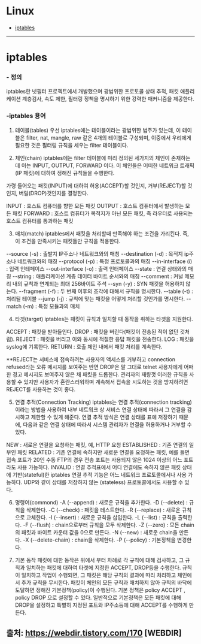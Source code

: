 # Linux
- [iptables](https://github.com/seeminglyjs/Coding_Theory/edit/main/iptables/#iptables)
---
# iptables

###    - 정의
     
  iptables란 넷필터 프로젝트에서 개발했으며 광범위한 프로토콜 상태 추적, 패킷 애플리케이션 계층검사, 속도 제한, 
  필터링 정책을 명시하기 위한 강력한 매커니즘을 제공한다.


###   -iptables 용어

  1) 테이블(tables)
  우선 iptables에는 테이블이라는 광범위한 범주가 있는데, 이 테이블은 filter, nat, mangle, raw 같은 4개의 테이블로 구성되며, 
  이중에서 우리에게 필요한 것은 필터링 규칙을 세우는 filter 테이블이다.

  2) 체인(chain)
  iptables에는 filter 테이블에 미리 정의된 세가지의 체인이 존재하는데 이는 INPUT, OUTPUT, FORWARD 이다. 
  이 체인들은 어떠한 네트워크 트래픽(IP 패킷)에 대하여 정해진 규칙들을 수행한다.

  가령 들어오는 패킷(INPUT)에 대하여 허용(ACCEPT)할 것인지, 거부(REJECT)할 것인지, 버릴(DROP)것인지를 결정한다.

  INPUT : 호스트 컴퓨터를 향한 모든 패킷
  OUTPUT : 호스트 컴퓨터에서 발생하는 모든 패킷
  FORWARD : 호스트 컴퓨터가 목적지가 아닌 모든 패킷, 즉 라우터로 사용되는 호스트 컴퓨터를 통과하는 패킷
  
  3) 매치(match)
  iptables에서 패킷을 처리할때 만족해야 하는 조건을 가리킨다. 즉, 이 조건을 만족시키는 패킷들만 규칙을 적용한다.

  --source (-s) : 출발지 IP주소나 네트워크와의 매칭
  --destination (-d) : 목적지 ip주소나 네트워크와의 매칭
  --protocol (-p) : 특정 프로토콜과의 매칭
  --in-interface (i) : 입력 인테페이스
  --out-interface (-o) : 출력 인터페이스
  --state : 연결 상태와의 매칭
  --string : 애플리케이션 계층 데이터 바이트 순서와의 매칭
  --comment : 커널 메모리 내의 규칙과 연계되는 최대 256바이트 주석
  --syn (-y) : SYN 패킷을 허용하지 않는다.
  --fragment (-f) : 두 번째 이후의 조각에 대해서 규칙을 명시한다.
  --table (-t) : 처리될 테이블
  --jump (-j) : 규칙에 맞는 패킷을 어떻게 처리할 것인가를 명시한다.
  --match (-m) : 특정 모듈과의 매치
  
  4) 타겟(target)
  iptables는 패킷이 규칙과 일치할 때 동작을 취하는 타겟을 지원한다.

  ACCEPT : 패킷을 받아들인다.
  DROP : 패킷을 버린다(패킷이 전송된 적이 없던 것처럼).
  REJECT : 패킷을 버리고 이와 동시에 적절한 응답 패킷을 전송한다.
  LOG : 패킷을 syslog에 기록한다.
  RETURN : 호출 체인 내에서 패킷 처리를 계속한다.
  
  **REJECT는 서비스에 접속하려는 사용자의 액세스를 거부하고 connection refused라는 오류 메시지를 보여주는 반면 
  DROP은 말 그대로 telnet 사용자에게 어떠한 경고 메시지도 보여주지 않은 채 패킷을 드롭한다. 
  관리자의 재량껏 이러한 규칙을 사용할 수 있지만 사용자가 혼란스러워하며 계속해서 접속을 시도하는 것을 방지하려면 REJECT를 사용하는 것이 좋다.

  5) 연결 추적(Connection Tracking)
  iptables는 연결 추적(connection tracking)이라는 방법을 사용하여 내부 네트워크 상 서비스 연결 상태에 따라서 그 연결을 감시하고 제한할 수 있게 해준다. 
  연결 추적 방식은 연결 상태를 표에 저장하기 때문에, 다음과 같은 연결 상태에 따라서 시스템 관리자가 연결을 허용하거나 거부할 수 있다.

  NEW : 새로운 연결을 요청하는 패킷, 예, HTTP 요청
  ESTABLISHED : 기존 연결의 일부인 패킷
  RELATED : 기존 연결에 속하지만 새로운 연결을 요청하는 패킷, 예를 들면 접속 포트가 20인 수동 FTP의 경우 전송 포트는 사용되지 않은 1024 이상의 어느 포트라도 사용 가능하다.
  INVALID : 연결 추적표에서 어디 연결에도 속하지 않은 패킷
  상태에 기반(stateful)한 iptables 연결 추적 기능은 어느 네트워크 프로토콜에서나 사용 가능하다. UDP와 같이 상태를 저장하지 않는 (stateless) 프로토콜에서도 사용할 수 있다.

  6) 명령어(commond)
  -A (--append) : 새로운 규칙을 추가한다.
  -D (--delete) : 규칙을 삭제한다.
  -C (--check) : 패킷을 테스트한다.
  -R (--replace) : 새로운 규칙으로 교체한다.
  -I (--insert) : 새로운 규칙을 삽입한다.
  -L (--list) : 규칙을 출력한다.
  -F (--flush) : chain으로부터 규칙을 모두 삭제한다.
  -Z (--zero) : 모든 chain의 패킷과 바이트 카운터 값을 0으로 만든다.
  -N (--new) : 새로운 chain을 만든다.
  -X (--delete-chain) : chain을 삭제한다.
  -P (--policy) : 기본정책을 변경한다.
  
  7) 기본 동작
  패킷에 대한 동작은 위에서 부터 차례로 각 규칙에 대해 검사하고, 그 규칙과 일치하는 패킷에 대하여 타겟에 지정한 ACCEPT, DROP등을 수행한다.
  규칙이 일치하고 작업이 수행되면, 그 패킷은 해당 규칙의 결과에 따리 처리하고 체인에서 추가 규칙을 무시한다.
  패킷이 체인의 모든 규칙과 매치하지 않아 규칙의 바닥에 도달하면 정해진 기본정책(policy)이 수행된다.
  기본 정책은 policy ACCEPT , policy DROP 으로 설정할 수 있다.
  일반적으로 기본정책은 모든 패킷에 대해 DROP을 설정하고 특별히 지정된 포트와 IP주소등에 대해 ACCEPT를 수행하게 만든다.



출처: https://webdir.tistory.com/170 [WEBDIR]
---    
